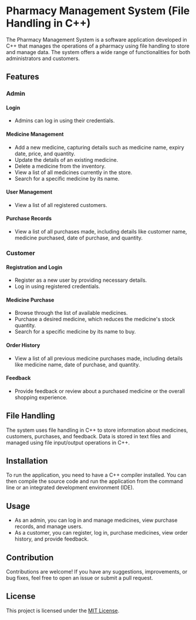 # Pharmacy Management System (File Handling in C++)

The Pharmacy Management System is a software application developed in C++ that manages the operations of a pharmacy using file handling to store and manage data. The system offers a wide range of functionalities for both administrators and customers.

## Features

### Admin

#### Login
- Admins can log in using their credentials.

#### Medicine Management
- Add a new medicine, capturing details such as medicine name, expiry date, price, and quantity.
- Update the details of an existing medicine.
- Delete a medicine from the inventory.
- View a list of all medicines currently in the store.
- Search for a specific medicine by its name.

#### User Management
- View a list of all registered customers.

#### Purchase Records
- View a list of all purchases made, including details like customer name, medicine purchased, date of purchase, and quantity.

### Customer

#### Registration and Login
- Register as a new user by providing necessary details.
- Log in using registered credentials.

#### Medicine Purchase
- Browse through the list of available medicines.
- Purchase a desired medicine, which reduces the medicine's stock quantity.
- Search for a specific medicine by its name to buy.

#### Order History
- View a list of all previous medicine purchases made, including details like medicine name, date of purchase, and quantity.

#### Feedback
- Provide feedback or review about a purchased medicine or the overall shopping experience.

## File Handling
The system uses file handling in C++ to store information about medicines, customers, purchases, and feedback. Data is stored in text files and managed using file input/output operations in C++.

## Installation
To run the application, you need to have a C++ compiler installed. You can then compile the source code and run the application from the command line or an integrated development environment (IDE).

## Usage
- As an admin, you can log in and manage medicines, view purchase records, and manage users.
- As a customer, you can register, log in, purchase medicines, view order history, and provide feedback.

## Contribution
Contributions are welcome! If you have any suggestions, improvements, or bug fixes, feel free to open an issue or submit a pull request.

## License
This project is licensed under the [MIT License](LICENSE).

